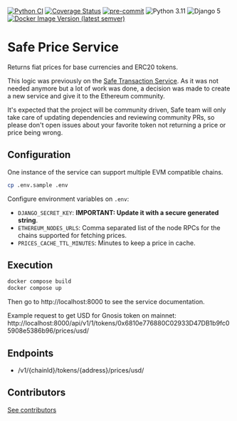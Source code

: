 [![Python CI](https://github.com/safe-global/safe-price-service/actions/workflows/python.yml/badge.svg?branch=main)](https://github.com/safe-global/safe-price-service/actions/workflows/python.yml)
[![Coverage Status](https://coveralls.io/repos/github/safe-global/safe-price-service/badge.svg?branch=main)](https://coveralls.io/github/safe-global/safe-price-service?branch=main)
[![pre-commit](https://img.shields.io/badge/pre--commit-enabled-brightgreen?logo=pre-commit&logoColor=white)](https://github.com/pre-commit/pre-commit)
![Python 3.11](https://img.shields.io/badge/Python-3.11-blue.svg)
![Django 5](https://img.shields.io/badge/Django-5-blue.svg)
[![Docker Image Version (latest semver)](https://img.shields.io/docker/v/safeglobal/safe-price-service?label=Docker&sort=semver)](https://hub.docker.com/r/safeglobal/safe-price-service)

# Safe Price Service

Returns fiat prices for base currencies and ERC20 tokens.

This logic was previously on the [Safe Transaction Service](https://github.com/safe-global/safe-transaction-service). As it was not needed anymore but a lot of work was done,
a decision was made to create a new service and give it to the Ethereum community.

It's expected that the project will be community driven, Safe team will only take care of updating dependencies and reviewing community PRs, so please don't open issues
about your favorite token not returning a price or price being wrong.

## Configuration

One instance of the service can support multiple EVM compatible chains.

```bash
cp .env.sample .env
```

Configure environment variables on `.env`:

- `DJANGO_SECRET_KEY`: **IMPORTANT: Update it with a secure generated string**.
- `ETHEREUM_NODES_URLS`: Comma separated list of the node RPCs for the chains supported for fetching prices.
- `PRICES_CACHE_TTL_MINUTES`: Minutes to keep a price in cache.

## Execution

```bash
docker compose build
docker compose up
```

Then go to http://localhost:8000 to see the service documentation.

Example request to get USD for Gnosis token on mainnet:
http://localhost:8000/api/v1/1/tokens/0x6810e776880C02933D47DB1b9fc05908e5386b96/prices/usd/

## Endpoints

- /v1/{chainId}/tokens/{address}/prices/usd/

## Contributors

[See contributors](https://github.com/safe-global/safe-price-service/graphs/contributors)
